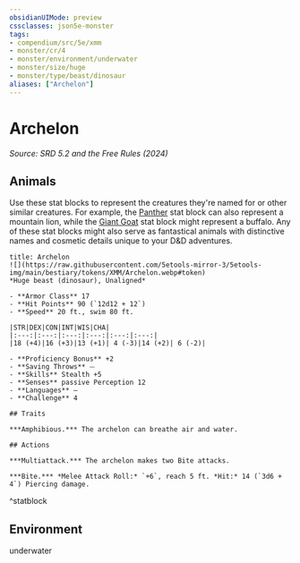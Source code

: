 ```yaml
---
obsidianUIMode: preview
cssclasses: json5e-monster
tags:
- compendium/src/5e/xmm
- monster/cr/4
- monster/environment/underwater
- monster/size/huge
- monster/type/beast/dinosaur
aliases: ["Archelon"]
---
```

# Archelon
*Source: SRD 5.2 and the Free Rules (2024)*  

## Animals

Use these stat blocks to represent the creatures they're named for or other similar creatures. For example, the [Panther](panther-xmm.md) stat block can also represent a mountain lion, while the [Giant Goat](giant-goat-xmm.md) stat block might represent a buffalo. Any of these stat blocks might also serve as fantastical animals with distinctive names and cosmetic details unique to your D&D adventures.

```ad-statblock
title: Archelon
![](https://raw.githubusercontent.com/5etools-mirror-3/5etools-img/main/bestiary/tokens/XMM/Archelon.webp#token)
*Huge beast (dinosaur), Unaligned*

- **Armor Class** 17
- **Hit Points** 90 (`12d12 + 12`)
- **Speed** 20 ft., swim 80 ft.

|STR|DEX|CON|INT|WIS|CHA|
|:---:|:---:|:---:|:---:|:---:|:---:|
|18 (+4)|16 (+3)|13 (+1)| 4 (-3)|14 (+2)| 6 (-2)|

- **Proficiency Bonus** +2
- **Saving Throws** ⏤
- **Skills** Stealth +5
- **Senses** passive Perception 12
- **Languages** —
- **Challenge** 4

## Traits

***Amphibious.*** The archelon can breathe air and water.

## Actions

***Multiattack.*** The archelon makes two Bite attacks.

***Bite.*** *Melee Attack Roll:* `+6`, reach 5 ft. *Hit:* 14 (`3d6 + 4`) Piercing damage.
```
^statblock

## Environment

underwater